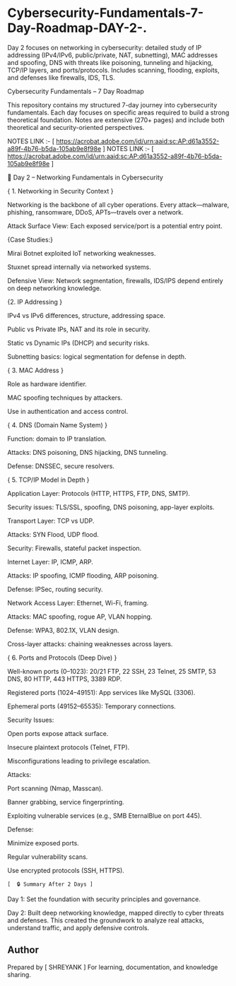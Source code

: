# Cybersecurity-Fundamentals-7-Day-Roadmap-DAY-2-.
Day 2 focuses on networking in cybersecurity: detailed study of IP addressing (IPv4/IPv6, public/private, NAT, subnetting), MAC addresses and spoofing, DNS with threats like poisoning, tunneling and hijacking, TCP/IP layers, and ports/protocols. Includes scanning, flooding, exploits, and defenses like firewalls, IDS, TLS.

Cybersecurity Fundamentals – 7 Day Roadmap

This repository contains my structured 7-day journey into cybersecurity fundamentals. Each day focuses on specific areas required to build a strong theoretical foundation. Notes are extensive (270+ pages) and include both theoretical and security-oriented perspectives.

NOTES LINK :- [ https://acrobat.adobe.com/id/urn:aaid:sc:AP:d61a3552-a89f-4b76-b5da-105ab9e8f98e ]
NOTES LINK :- [ https://acrobat.adobe.com/id/urn:aaid:sc:AP:d61a3552-a89f-4b76-b5da-105ab9e8f98e ] 

📘 Day 2 – Networking Fundamentals in Cybersecurity

   { 1. Networking in Security Context }

Networking is the backbone of all cyber operations. Every attack—malware, phishing, ransomware, DDoS, APTs—travels over a network.

Attack Surface View: Each exposed service/port is a potential entry point.

  {Case Studies:}

Mirai Botnet exploited IoT networking weaknesses.

Stuxnet spread internally via networked systems.

Defensive View: Network segmentation, firewalls, IDS/IPS depend entirely on deep networking knowledge.

  {2. IP Addressing }

IPv4 vs IPv6 differences, structure, addressing space.

Public vs Private IPs, NAT and its role in security.

Static vs Dynamic IPs (DHCP) and security risks.

Subnetting basics: logical segmentation for defense in depth.

   { 3. MAC Address }

Role as hardware identifier.

MAC spoofing techniques by attackers.

Use in authentication and access control.

  { 4. DNS (Domain Name System) }

Function: domain to IP translation.

Attacks: DNS poisoning, DNS hijacking, DNS tunneling.

Defense: DNSSEC, secure resolvers.

   { 5. TCP/IP Model in Depth }

Application Layer: Protocols (HTTP, HTTPS, FTP, DNS, SMTP).

Security issues: TLS/SSL, spoofing, DNS poisoning, app-layer exploits.

Transport Layer: TCP vs UDP.

Attacks: SYN Flood, UDP flood.

Security: Firewalls, stateful packet inspection.

Internet Layer: IP, ICMP, ARP.

Attacks: IP spoofing, ICMP flooding, ARP poisoning.

Defense: IPSec, routing security.

Network Access Layer: Ethernet, Wi-Fi, framing.

Attacks: MAC spoofing, rogue AP, VLAN hopping.

Defense: WPA3, 802.1X, VLAN design.

Cross-layer attacks: chaining weaknesses across layers.

   { 6. Ports and Protocols (Deep Dive) }

Well-known ports (0–1023): 20/21 FTP, 22 SSH, 23 Telnet, 25 SMTP, 53 DNS, 80 HTTP, 443 HTTPS, 3389 RDP.

Registered ports (1024–49151): App services like MySQL (3306).

Ephemeral ports (49152–65535): Temporary connections.

Security Issues:

Open ports expose attack surface.

Insecure plaintext protocols (Telnet, FTP).

Misconfigurations leading to privilege escalation.

Attacks:

Port scanning (Nmap, Masscan).

Banner grabbing, service fingerprinting.

Exploiting vulnerable services (e.g., SMB EternalBlue on port 445).

Defense:

Minimize exposed ports.

Regular vulnerability scans.

Use encrypted protocols (SSH, HTTPS).

    [  🔒 Summary After 2 Days ]

Day 1: Set the foundation with security principles and governance.

Day 2: Built deep networking knowledge, mapped directly to cyber threats and defenses.
This created the groundwork to analyze real attacks, understand traffic, and apply defensive controls.



## Author
Prepared by [ SHREYANK ]
For learning, documentation, and knowledge sharing. 
